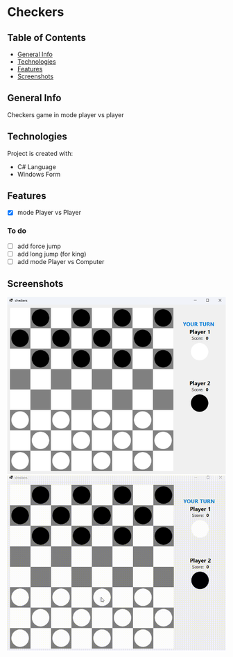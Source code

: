 # Checkers

## Table of Contents
* [General Info](#general-info)
* [Technologies](#technologies)
* [Features](#features)
* [Screenshots](#screenshots)

## General Info
Checkers game in mode player vs player

## Technologies
Project is created with:
* C# Language
* Windows Form

## Features
- [x] mode Player vs Player

### To do
- [ ] add force jump
- [ ] add long jump (for king)
- [ ] add mode Player vs Computer

## Screenshots
![board](/board.png?raw=true "board")
![game](/game.gif?raw=true "game")
